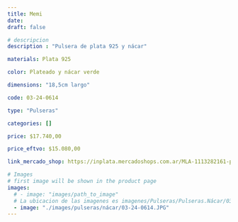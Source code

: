 ```yaml
---
title: Memi
date: 
draft: false

# descripcion
description : "Pulsera de plata 925 y nácar"

materials: Plata 925

color: Plateado y nácar verde

dimensions: "18,5cm largo"

code: 03-24-0614

type: "Pulseras"

categories: []

price: $17.740,00

price_eftvo: $15.080,00

link_mercado_shop: https://inplata.mercadoshops.com.ar/MLA-1113282161-pulsera-de-plata-y-ávalon-natural-memi-_JM

# Images
# first image will be shown in the product page
images:
  # - image: "images/path_to_image"
  # La ubicacion de las imagenes es imagenes/Pulseras/Pulseras.Nácar/03-24-0614-memi
  - image: "./images/pulseras/nácar/03-24-0614.JPG"
---
```

